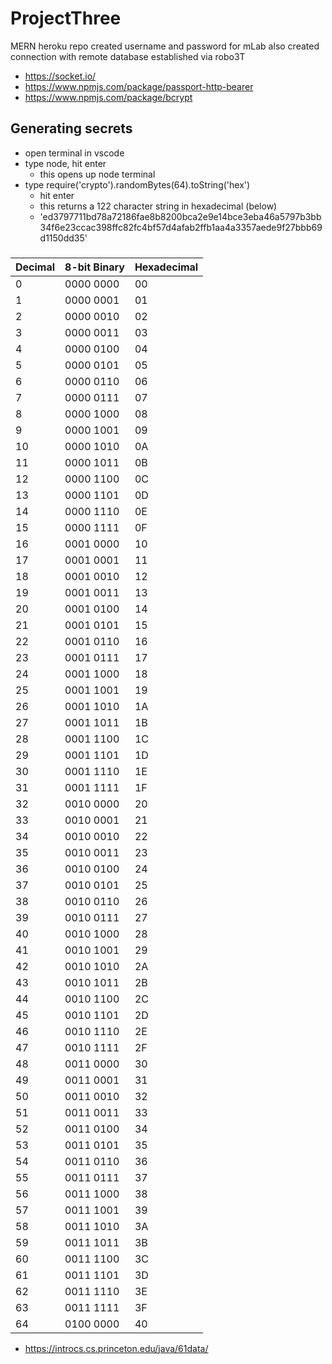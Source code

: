 # ProjectThree
MERN
heroku repo created
username and password for mLab also created
connection with remote database established via robo3T

- https://socket.io/
- https://www.npmjs.com/package/passport-http-bearer
- https://www.npmjs.com/package/bcrypt


## Generating secrets
- open terminal in vscode
- type node, hit enter
    - this opens up node terminal
- type require('crypto').randomBytes(64).toString('hex')
    - hit enter
    - this returns a 122 character string in hexadecimal (below)
    - 'ed3797711bd78a72186fae8b8200bca2e9e14bce3eba46a5797b3bb34f6e23ccac398ffc82fc4bf57d4afab2ffb1aa4a3357aede9f27bbb69d1150dd35'


###  

Decimal | 8-bit Binary | Hexadecimal
------- | ------------ | -----------
0       | 0000 0000    | 00
1       | 0000 0001    | 01
2       | 0000 0010    | 02
3       | 0000 0011    | 03
4       | 0000 0100    | 04
5       | 0000 0101    | 05
6       | 0000 0110    | 06
7       | 0000 0111    | 07
8       | 0000 1000    | 08
9       | 0000 1001    | 09
10      | 0000 1010    | 0A
11      | 0000 1011    | 0B
12      | 0000 1100    | 0C
13      | 0000 1101    | 0D
14      | 0000 1110    | 0E
15      | 0000 1111    | 0F
16      | 0001 0000    | 10
17      | 0001 0001    | 11 
18      | 0001 0010    | 12
19      | 0001 0011    | 13 
20      | 0001 0100    | 14
21      | 0001 0101    | 15 
22      | 0001 0110    | 16
23      | 0001 0111    | 17
24      | 0001 1000    | 18
25      | 0001 1001    | 19
26      | 0001 1010    | 1A
27      | 0001 1011    | 1B
28      | 0001 1100    | 1C
29      | 0001 1101    | 1D
30      | 0001 1110    | 1E
31      | 0001 1111    | 1F
32      | 0010 0000    | 20
33      | 0010 0001    | 21
34      | 0010 0010    | 22
35      | 0010 0011    | 23
36      | 0010 0100    | 24
37      | 0010 0101    | 25
38      | 0010 0110    | 26
39      | 0010 0111    | 27
40      | 0010 1000    | 28
41      | 0010 1001    | 29
42      | 0010 1010    | 2A
43      | 0010 1011    | 2B
44      | 0010 1100    | 2C
45      | 0010 1101    | 2D
46      | 0010 1110    | 2E
47      | 0010 1111    | 2F
48      | 0011 0000    | 30
49      | 0011 0001    | 31
50      | 0011 0010    | 32
51      | 0011 0011    | 33
52      | 0011 0100    | 34
53      | 0011 0101    | 35
54      | 0011 0110    | 36
55      | 0011 0111    | 37
56      | 0011 1000    | 38
57      | 0011 1001    | 39
58      | 0011 1010    | 3A
59      | 0011 1011    | 3B
60      | 0011 1100    | 3C
61      | 0011 1101    | 3D
62      | 0011 1110    | 3E
63      | 0011 1111    | 3F
64      | 0100 0000    | 40


- https://introcs.cs.princeton.edu/java/61data/
